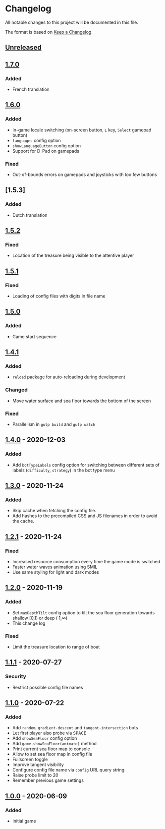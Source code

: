 # Changelog

All notable changes to this project will be documented in this file.

The format is based on [Keep a Changelog](https://keepachangelog.com/en/1.0.0/).

## [Unreleased]

## [1.7.0]

### Added

- French translation

## [1.6.0]

### Added

- In-game locale switching (on-screen button, `L` key, `Select` gamepad button)
- `languages` config option
- `showLanguageButton` config option
- Support for D-Pad on gamepads

### Fixed

- Out-of-bounds errors on gamepads and joysticks with too few buttons

## [1.5.3]

### Added

- Dutch translation

## [1.5.2]

### Fixed

- Location of the treasure being visible to the attentive player

## [1.5.1]

### Fixed

- Loading of config files with digits in file name

## [1.5.0]

### Added

- Game start sequence

## [1.4.1]

### Added

- `reload` package for auto-reloading during development

### Changed

- Move water surface and sea floor towards the bottom of the screen

### Fixed

- Parallelism in `gulp build` and `gulp watch`

## [1.4.0] - 2020-12-03

### Added

- Add `botTypeLabels` config option for switching between different sets of labels
  (`difficulty`, `strategy`) in the bot type menu

## [1.3.0] - 2020-11-24

### Added

- Skip cache when fetching the config file.
- Add hashes to the precompiled CSS and JS filenames in order to avoid the cache.

## [1.2.1] - 2020-11-24

### Fixed

- Increased resource consumption every time the game mode is switched
- Faster water waves animation using SMIL
- Use same styling for light and dark modes

## [1.2.0] - 2020-11-19

### Added

- Set `maxDepthTilt` config option to tilt the sea floor generation towards shallow [0,1) or deep (
  1,∞)
- This change log

### Fixed

- Limit the treasure location to range of boat

## [1.1.1] - 2020-07-27

### Security

- Restrict possible config file names

## [1.1.0] - 2020-07-22

### Added

- Add `random`, `gradient-descent` and `tangent-intersection` bots
- Let first player also probe via <kbd>SPACE</kbd>
- Add `showSeaFloor` config option
- Add `game.showSeaFloor(animate)` method
- Print current sea floor map to console
- Allow to set sea floor map in config file
- Fullscreen toggle
- Improve tangent visibility
- Configure config file name via `config` URL query string
- Raise probe limit to 20
- Remember previous game settings

## [1.0.0] - 2020-06-09

### Added

- Initial game

[unreleased]: https://github.com/IMAGINARY/gradient-descent/compare/v1.7.0...HEAD

[1.7.0]: https://github.com/IMAGINARY/gradient-descent/compare/v1.7.0...v1.6.0

[1.6.0]: https://github.com/IMAGINARY/gradient-descent/compare/v1.6.0...v1.5.2

[1.5.2]: https://github.com/IMAGINARY/gradient-descent/compare/v1.5.2...v1.5.1

[1.5.1]: https://github.com/IMAGINARY/gradient-descent/compare/v1.5.1...v1.5.0

[1.5.0]: https://github.com/IMAGINARY/gradient-descent/compare/v1.5.0...v1.4.1

[1.4.1]: https://github.com/IMAGINARY/gradient-descent/compare/v1.4.1...v1.4.0

[1.4.0]: https://github.com/IMAGINARY/gradient-descent/compare/v1.4.0...v1.3.0

[1.3.0]: https://github.com/IMAGINARY/gradient-descent/compare/v1.3.0...v1.2.1

[1.2.1]: https://github.com/IMAGINARY/gradient-descent/compare/v1.2.1...v1.2.0

[1.2.0]: https://github.com/IMAGINARY/gradient-descent/compare/v1.2.0...v1.1.1

[1.1.1]: https://github.com/IMAGINARY/gradient-descent/compare/v1.1.1...v1.1.0

[1.1.0]: https://github.com/IMAGINARY/gradient-descent/compare/v1.1.0...v1.0.0

[1.0.0]: https://github.com/IMAGINARY/gradient-descent/tree/v1.0.0
